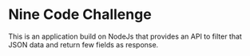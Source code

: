 # Nine Code Challenge

This is an application build on NodeJs that provides an API to filter that JSON data and return few fields as response.
